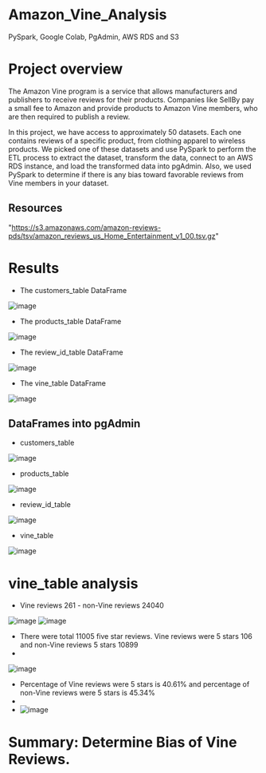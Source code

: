 # Amazon_Vine_Analysis
 PySpark, Google Colab, PgAdmin, AWS RDS and S3

# Project overview
The Amazon Vine program is a service that allows manufacturers and publishers to receive reviews for their products. Companies like SellBy pay a small fee to Amazon and provide products to Amazon Vine members, who are then required to publish a review.

In this project, we have access to approximately 50 datasets. Each one contains reviews of a specific product, from clothing apparel to wireless products. We picked one of these datasets and use PySpark to perform the ETL process to extract the dataset, transform the data, connect to an AWS RDS instance, and load the transformed data into pgAdmin. Also, we used PySpark to determine if there is any bias toward favorable reviews from Vine members in your dataset. 

## Resources
"https://s3.amazonaws.com/amazon-reviews-pds/tsv/amazon_reviews_us_Home_Entertainment_v1_00.tsv.gz"

# Results

- The customers_table DataFrame

![image](https://user-images.githubusercontent.com/92646311/182047272-a19e99ee-d122-4a17-8829-649393e2b9c2.png)

- The products_table DataFrame

![image](https://user-images.githubusercontent.com/92646311/182047353-38760a90-b8a6-4f25-8ae5-5cf6ffa3cc64.png)

- The review_id_table DataFrame

![image](https://user-images.githubusercontent.com/92646311/182047314-5cb1a9cf-9b26-4b00-a0c5-977498ff6387.png)

- The vine_table DataFrame

![image](https://user-images.githubusercontent.com/92646311/182047323-2b6948b0-3937-4ddf-9fed-178ee055241c.png)


## DataFrames into pgAdmin

- customers_table

![image](https://user-images.githubusercontent.com/92646311/182047414-768769d6-3a7d-40b3-99f2-1c749ea86bce.png)

- products_table

![image](https://user-images.githubusercontent.com/92646311/182047427-e688a892-fc65-436b-99d7-bd6a1b87cbee.png)

- review_id_table

![image](https://user-images.githubusercontent.com/92646311/182047438-1025d08a-63a9-427e-99f8-6d438df0e57b.png)

- vine_table

![image](https://user-images.githubusercontent.com/92646311/182047448-6200437e-ba77-4be5-a871-d0789507a4b8.png)

# vine_table analysis

-  Vine reviews   261                                                 - non-Vine reviews  24040

![image](https://user-images.githubusercontent.com/92646311/182047854-d31d1af9-2e9b-4c51-afd0-1b8de29ce438.png)
![image](https://user-images.githubusercontent.com/92646311/182047872-a08b3389-e045-4496-83a1-77e802f51c8d.png)

-  There were total 11005 five star reviews.  Vine reviews were 5 stars 106 and  non-Vine reviews  5 stars 10899
-  
![image](https://user-images.githubusercontent.com/92646311/182047931-c3806b50-01e0-47bc-97e9-fda5edd243fd.png)


- Percentage of Vine reviews were 5 stars is 40.61% and percentage of non-Vine reviews were 5 stars is 45.34%
- 
- ![image](https://user-images.githubusercontent.com/92646311/182048054-a06580f1-443a-4f42-8dc9-ff2ed868fd43.png)





# Summary: Determine Bias of Vine Reviews.
